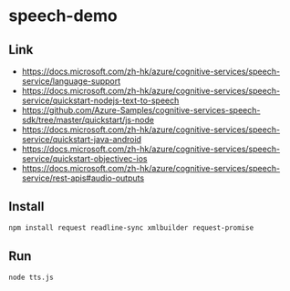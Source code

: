 # speech-demo

## Link

- https://docs.microsoft.com/zh-hk/azure/cognitive-services/speech-service/language-support
- https://docs.microsoft.com/zh-hk/azure/cognitive-services/speech-service/quickstart-nodejs-text-to-speech
- https://github.com/Azure-Samples/cognitive-services-speech-sdk/tree/master/quickstart/js-node
- https://docs.microsoft.com/zh-hk/azure/cognitive-services/speech-service/quickstart-java-android
- https://docs.microsoft.com/zh-hk/azure/cognitive-services/speech-service/quickstart-objectivec-ios
- https://docs.microsoft.com/zh-hk/azure/cognitive-services/speech-service/rest-apis#audio-outputs

## Install

```bash
npm install request readline-sync xmlbuilder request-promise
```

## Run

```bash
node tts.js
```
